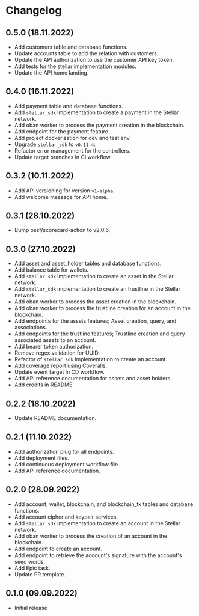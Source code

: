 # Changelog

## 0.5.0 (18.11.2022)
* Add customers table and database functions.
* Update accounts table to add the relation with customers.
* Update the API authorization to use the customer API key token.
* Add tests for the stellar implementation modules.
* Update the API home landing.

## 0.4.0 (16.11.2022)
* Add payment table and database functions.
* Add `stellar_sdk` implementation to create a payment in the Stellar network.
* Add oban worker to process the payment creation in the blockchain.
* Add endpoint for the payment feature.
* Add project dockerization for dev and test env.
* Upgrade `stellar_sdk` to `v0.11.4`.
* Refactor error management for the controllers.
* Update target branches in CI workflow.

## 0.3.2 (10.11.2022)
* Add API versioning for version `v1-alpha`.
* Add welcome message for API home.

## 0.3.1 (28.10.2022)
* Bump ossf/scorecard-action to v2.0.6.

## 0.3.0 (27.10.2022)
* Add asset and asset_holder tables and database functions.
* Add balance table for wallets.
* Add `stellar_sdk` implementation to create an asset in the Stellar network.
* Add `stellar_sdk` implementation to create an trustline in the Stellar network.
* Add oban worker to process the asset creation in the blockchain.
* Add oban worker to process the trustline creation for an account in the blockchain.
* Add endpoints for the assets features; Asset creation, query, and associations.
* Add endpoints for the trustline features; Trustline creation and query associated assets to an account.
* Add bearer token authorization.
* Remove regex validation for UUID.
* Refactor of `stellar_sdk` implementation to create an account.
* Add coverage report using Coveralls.
* Update event target in CD workflow.
* Add API reference documentation for assets and asset holders.
* Add credits in README.

## 0.2.2 (18.10.2022)
* Update README documentation.

## 0.2.1 (11.10.2022)
* Add authorization plug for all endpoints.
* Add deployment files.
* Add continuous deployment workflow file.
* Add API reference documentation.

## 0.2.0 (28.09.2022)
* Add account, wallet, blockchain, and blockchain_tx tables and database functions.
* Add account cipher and keypair services.
* Add `stellar_sdk` implementation to create an account in the Stellar network.
* Add oban worker to process the creation of an account in the blockchain.
* Add endpoint to create an account.
* Add endpoint to retrieve the account's signature with the account's seed words.
* Add Epic task.
* Update PR template.

## 0.1.0 (09.09.2022)
* Initial release
